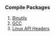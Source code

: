 ### Compile Packages

1. [Binutils](https://github.com/sundeep-anand/lfs-rpi-armv6l/tree/master/compile/1.binutils)
2. [GCC](https://github.com/sundeep-anand/lfs-rpi-armv6l/tree/master/compile/2.gcc)
3. [Linux API Headers](https://github.com/sundeep-anand/lfs-rpi-armv6l/tree/master/compile/3.linux-api-headers)
